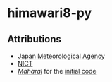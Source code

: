 # himawari8-py

## Attributions
* [Japan Meteorological Agency](http://www.jma.go.jp/)
* [NICT](http://www.nict.go.jp/)
* *[Maharal](https://github.com/Maharal)* for the [initial code](https://github.com/Maharal/Himawari-8)
